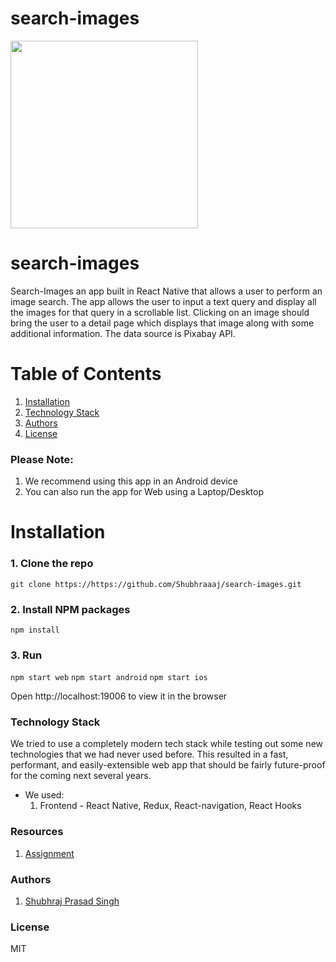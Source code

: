 # search-images



<img src="https://user-images.githubusercontent.com/32466035/155830419-4da3cf55-ff07-43cf-be72-52761de49c81.png" width="300" height="300">

# search-images

Search-Images an app built in React Native that allows a user to perform an image search. 
The app allows the user to input a text query and display all the images for that query in a scrollable list. 
Clicking on an image should bring the user to a detail page which displays that image along with some additional information. 
The data source is Pixabay API.



# Table of Contents
1. [Installation](https://github.com/kkk0908/ship_it/blob/master/README.md#installation)
2. [Technology Stack](https://github.com/kkk0908/ship_it/blob/master/README.md#technology-stack)
3. [Authors](https://github.com/kkk0908/ship_it/blob/master/README.md#technology-stack)
4. [License](https://github.com/kkk0908/ship_it/blob/master/README.md#technology-stack)

### Please Note:
 1. We recommend using this app in an Android device 
 2. You can also run the app for Web using a Laptop/Desktop


# Installation
### 1. Clone the repo
```git clone https://https://github.com/Shubhraaaj/search-images.git``` 

### 2. Install NPM packages

```npm install```

### 3. Run
```npm start web```
```npm start android```
```npm start ios```

Open http://localhost:19006 to view it in the browser

### Technology Stack
We tried to use a completely modern tech stack while testing out some new technologies that we had never used before. This resulted in a fast, performant, and easily-extensible web app that should be fairly future-proof for the coming next several years. 
* We used:
     1. Frontend - React Native, Redux, React-navigation, React Hooks

### Resources
 1. [Assignment](https://docs.google.com/document/d/1pWqU8a_DClZcEDwDcA3mTyTPAvgK1X4dDdGM1S2dTS8/edit?usp=sharing)

### Authors
 1. [Shubhraj Prasad Singh](https://github.com/Shubhraaaj)

### License
MIT

